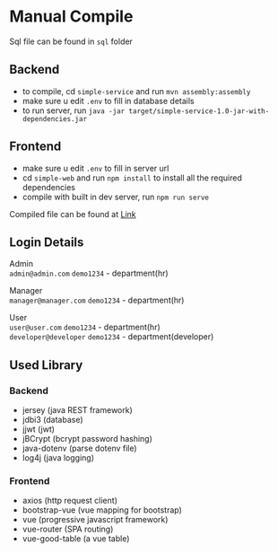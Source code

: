 # Manual Compile

Sql file can be found in `sql` folder

## Backend

- to compile, cd `simple-service` and run `mvn assembly:assembly`
- make sure u edit `.env` to fill in database details
- to run server, run `java -jar target/simple-service-1.0-jar-with-dependencies.jar`

## Frontend

- make sure u edit `.env` to fill in server url
- cd `simple-web` and run `npm install` to install all the required dependencies
- compile with built in dev server, run `npm run serve`

Compiled file can be found at [Link](https://github.com/lkloon123/jersey-web/releases)

## Login Details

Admin   
`admin@admin.com` `demo1234` - department(hr)

Manager  
`manager@manager.com` `demo1234` - department(hr)

User   
`user@user.com` `demo1234` -  department(hr)  
`developer@developer` `demo1234` - department(developer)

## Used Library

### Backend

- jersey (java REST framework)
- jdbi3 (database)
- jjwt (jwt)
- jBCrypt (bcrypt password hashing)
- java-dotenv (parse dotenv file)
- log4j (java logging)

### Frontend

- axios (http request client)
- bootstrap-vue (vue mapping for bootstrap)
- vue (progressive javascript framework)
- vue-router (SPA routing)
- vue-good-table (a vue table)
